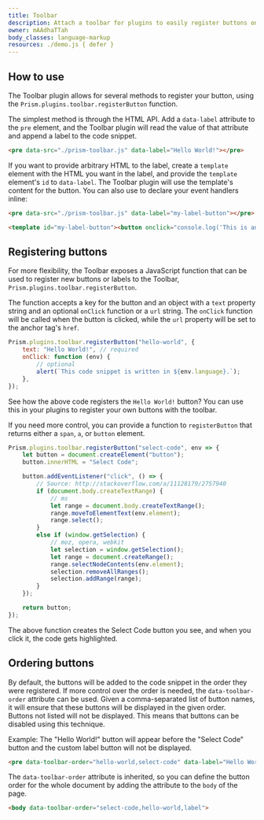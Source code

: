 ```yaml
---
title: Toolbar
description: Attach a toolbar for plugins to easily register buttons on the top of a code block.
owner: mAAdhaTTah
body_classes: language-markup
resources: ./demo.js { defer }
---
```


<section data-toolbar-order="select-code,hello-world,label">

# How to use

The Toolbar plugin allows for several methods to register your button, using the `Prism.plugins.toolbar.registerButton` function.

The simplest method is through the HTML API. Add a `data-label` attribute to the `pre` element, and the Toolbar plugin will read the value of that attribute and append a label to the code snippet.

```html { data-label="Hello World!" }
<pre data-src="./prism-toolbar.js" data-label="Hello World!"></pre>
```

If you want to provide arbitrary HTML to the label, create a `template` element with the HTML you want in the label, and provide the `template` element's `id` to `data-label`. The Toolbar plugin will use the template's content for the button. You can also use to declare your event handlers inline:

```html { data-label="my-label-button" }
<pre data-src="./prism-toolbar.js" data-label="my-label-button"></pre>
```

```html
<template id="my-label-button"><button onclick="console.log('This is an inline-handler');">My button</button></template>
```

## Registering buttons

For more flexibility, the Toolbar exposes a JavaScript function that can be used to register new buttons or labels to the Toolbar, `Prism.plugins.toolbar.registerButton`.

The function accepts a key for the button and an object with a `text` property string and an optional `onClick` function or a `url` string. The `onClick` function will be called when the button is clicked, while the `url` property will be set to the anchor tag's `href`.

```js
Prism.plugins.toolbar.registerButton("hello-world", {
	text: "Hello World!", // required
	onClick: function (env) {
		// optional
		alert(`This code snippet is written in ${env.language}.`);
	},
});
```

See how the above code registers the `Hello World!` button? You can use this in your plugins to register your own buttons with the toolbar.

If you need more control, you can provide a function to `registerButton` that returns either a `span`, `a`, or `button` element.

```js
Prism.plugins.toolbar.registerButton("select-code", env => {
	let button = document.createElement("button");
	button.innerHTML = "Select Code";

	button.addEventListener("click", () => {
		// Source: http://stackoverflow.com/a/11128179/2757940
		if (document.body.createTextRange) {
			// ms
			let range = document.body.createTextRange();
			range.moveToElementText(env.element);
			range.select();
		}
		else if (window.getSelection) {
			// moz, opera, webkit
			let selection = window.getSelection();
			let range = document.createRange();
			range.selectNodeContents(env.element);
			selection.removeAllRanges();
			selection.addRange(range);
		}
	});

	return button;
});
```

The above function creates the Select Code button you see, and when you click it, the code gets highlighted.

## Ordering buttons

By default, the buttons will be added to the code snippet in the order they were registered. If more control over the order is needed, the `data-toolbar-order` attribute can be used. Given a comma-separated list of button names, it will ensure that these buttons will be displayed in the given order.  
Buttons not listed will not be displayed. This means that buttons can be disabled using this technique.

Example: The "Hello World!" button will appear before the "Select Code" button and the custom label button will not be displayed.

```html { data-toolbar-order="hello-world,select-code" data-label="Hello World!" }
<pre data-toolbar-order="hello-world,select-code" data-label="Hello World!"><code></code></pre>
```

The `data-toolbar-order` attribute is inherited, so you can define the button order for the whole document by adding the attribute to the `body` of the page.

```html
<body data-toolbar-order="select-code,hello-world,label">
```

</section>

<template id="my-label-button"><button onclick="console.log('This is an inline-handler');">My button</button></template>
